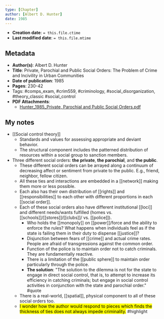 ```yaml
---
type: [Chapter]
author: [Albert D. Hunter]
date: 1985
---
```


* **Creation date**: `= this.file.ctime`
* **Last modified date**: `= this.file.mtime`

## Metadata

* **Author(s)**: Albert D. Hunter
* **Title**: Private, Parochial and Public Social Orders: The Problem of Crime and Incivility in Urban Communities
* **Date of publication**: 1985
* **Pages**: 230-42
* Tags: #comps_exam, #crim559, #criminology, #social_disorganization, #theory_classic #social_control 
* **PDF Attachments**:
  * [Hunter_1985_Private, Parochial and Public Social Orders.pdf](zotero://open-pdf/library/items/KKL55QFC)

## My notes

* [[Social control theory]]
	* Standards and values for assessing appropriate and deviant behavior.
	* The structural component includes the patterned distribution of resources within a social group to sanction members.
* Three different social orders: **the private**, **the parochial**, and **the public**.
	* These different social orders can be arrayed along a continuum of decreasing affect or sentiment from private to the public. E.g., friend, neighbor, fellow citizen.
	* All these ties and interactions are embedded in a [[network]] making them more or less possible.
	* Each also has their own distribution of [[rights]] and [[responsibilities]] to each other with different proportions in each [[social order]].
	* Each of these social orders also have different institutional [[loci]] and different needs/wants fulfilled (homes vs. [[schools]]/[[stores]]/[[clubs]]/ vs. [[police]]).
		* Who holds the [[monopoly]] on [[power]]/force and the ability to enforce the rules? What happens when individuals feel as if the state is failing them in their duty to dispense [[justice]]?
		* Disjunction between fears of [[crime]] and actual crime rates. People are afraid of transgressions against the common order.
		* Function of the police is to maintain order not to catch criminals. They are fundamentally reactive.
		* There is a limitation of the [[public sphere]] to maintain order particularly through the police.
		* **The solution**: "The solution to the dilemma is not for the state to engage in direct social control, that is, to attempt to increase its efficiency in catching criminals; but engage in social control activities in conjunction with the state and parochial order." #quote
	* There is a real-world, [[spatial]], physical component to all of these social orders too.
	* <mark>I wonder how the author would respond to pieces which finds the thickness of ties does not always impede criminality.</mark> #highlight 